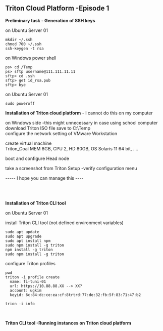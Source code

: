 ## Triton Cloud Platform -Episode 1


**Preliminary task - Generation of SSH keys**  

on Ubuntu Server 01 
```
mkdir ~/.ssh
chmod 700 ~/.ssh
ssh-keygen -t rsa
```

on Windows power shell 
```
ps> cd /Temp
ps> sftp username@111.111.11.11
sftp> cd .ssh
sftp> get id_rsa.pub
sftp> bye
```

on Ubuntu Server 01
```
sudo poweroff
```

**Installation of Triton cloud platform**  - I cannot do this on my computer  

on Windows side -this might unnecessary in case using school computer    
download Triton ISO file save to C:\Temp  
configure the network setting of VMware Workstation    

create virtual machine  
Triton_Coal MEM 8GB, CPU 2, HD 80GB, OS Solaris 11 64 bit, ....   

boot and configure Head node  

take a screenshot from Triton Setup -verify configuration menu

----- I hope you can manage this ----  

<br>
<br>



**Installation of Triton CLI tool**

on Ubuntu Server 01  

install Triton CLI tool (not defined environment variables)  

```
sudo apt update
sudo apt upgrade
sudo apt install npm
sudo npm install -g triton
npm install -g triton
sudo npm install -g triton
```

configure Triton profiles  

```
pwd
triton -i profile create
  name: fi-tuni-01
  url: https://10.88.88.XX --> XX?
  account: ugkim
  keyid: 6c:84:dc:ce:ea:cf:8trtrd:77:de:32:fb:5f:83:71:47:b2

trion -i info
```

<br>


**Triton CLI tool -Running instances on Triton cloud platform**





